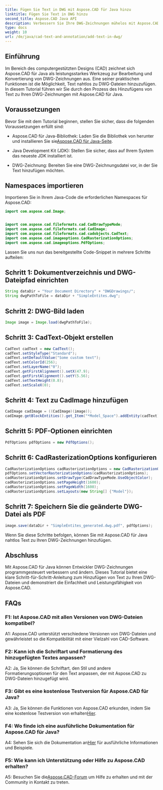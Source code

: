 ```yaml
---
title: Fügen Sie Text in DWG mit Aspose.CAD für Java hinzu
linktitle: Fügen Sie Text in DWG hinzu
second_title: Aspose.CAD Java API
description: Verbessern Sie Ihre DWG-Zeichnungen mühelos mit Aspose.CAD für Java. Fügen Sie mit unserer Schritt-für-Schritt-Anleitung nahtlos Text hinzu.
type: docs
weight: 10
url: /de/java/cad-text-and-annotation/add-text-in-dwg/
---
```

## Einführung

Im Bereich des computergestützten Designs (CAD) zeichnet sich Aspose.CAD für Java als leistungsstarkes Werkzeug zur Bearbeitung und Konvertierung von DWG-Zeichnungen aus. Eine seiner praktischen Funktionen ist die Möglichkeit, Text nahtlos zu DWG-Dateien hinzuzufügen. In diesem Tutorial führen wir Sie durch den Prozess des Hinzufügens von Text zu Ihren DWG-Zeichnungen mit Aspose.CAD für Java.

## Voraussetzungen

Bevor Sie mit dem Tutorial beginnen, stellen Sie sicher, dass die folgenden Voraussetzungen erfüllt sind:

-  Aspose.CAD für Java-Bibliothek: Laden Sie die Bibliothek von herunter und installieren Sie sie[Aspose.CAD für Java-Seite](https://releases.aspose.com/cad/java/).

- Java Development Kit (JDK): Stellen Sie sicher, dass auf Ihrem System das neueste JDK installiert ist.

- DWG-Zeichnung: Bereiten Sie eine DWG-Zeichnungsdatei vor, in der Sie Text hinzufügen möchten.

## Namespaces importieren

Importieren Sie in Ihrem Java-Code die erforderlichen Namespaces für Aspose.CAD:

```java
import com.aspose.cad.Image;


import com.aspose.cad.fileformats.cad.CadDrawTypeMode;
import com.aspose.cad.fileformats.cad.CadImage;
import com.aspose.cad.fileformats.cad.cadobjects.CadText;
import com.aspose.cad.imageoptions.CadRasterizationOptions;
import com.aspose.cad.imageoptions.PdfOptions;
```

Lassen Sie uns nun das bereitgestellte Code-Snippet in mehrere Schritte aufteilen:

## Schritt 1: Dokumentverzeichnis und DWG-Dateipfad einrichten

```java
String dataDir = "Your Document Directory" + "DWGDrawings/";
String dwgPathToFile = dataDir + "SimpleEntites.dwg";
```

## Schritt 2: DWG-Bild laden

```java
Image image = Image.load(dwgPathToFile);
```

## Schritt 3: CadText-Objekt erstellen

```java
CadText cadText = new CadText();
cadText.setStyleType("Standard");
cadText.setDefaultValue("Some custom text");
cadText.setColorId(256);
cadText.setLayerName("0");
cadText.getFirstAlignment().setX(47.9);
cadText.getFirstAlignment().setY(5.56);
cadText.setTextHeight(0.8);
cadText.setScaleX(0);
```

## Schritt 4: Text zu CadImage hinzufügen

```java
CadImage cadImage = ((CadImage)(image));
cadImage.getBlockEntities().get_Item("*Model_Space").addEntity(cadText);
```

## Schritt 5: PDF-Optionen einrichten

```java
PdfOptions pdfOptions = new PdfOptions();
```

## Schritt 6: CadRasterizationOptions konfigurieren

```java
CadRasterizationOptions cadRasterizationOptions = new CadRasterizationOptions();
pdfOptions.setVectorRasterizationOptions(cadRasterizationOptions);
cadRasterizationOptions.setDrawType(CadDrawTypeMode.UseObjectColor);
cadRasterizationOptions.setPageHeight(1600);
cadRasterizationOptions.setPageWidth(1600);
cadRasterizationOptions.setLayouts(new String[] {"Model"});
```

## Schritt 7: Speichern Sie die geänderte DWG-Datei als PDF

```java
image.save(dataDir + "SimpleEntites_generated.dwg.pdf", pdfOptions);
```

Wenn Sie diese Schritte befolgen, können Sie mit Aspose.CAD für Java nahtlos Text zu Ihren DWG-Zeichnungen hinzufügen.

## Abschluss

Mit Aspose.CAD für Java können Entwickler DWG-Zeichnungen programmgesteuert verbessern und ändern. Dieses Tutorial bietet eine klare Schritt-für-Schritt-Anleitung zum Hinzufügen von Text zu Ihren DWG-Dateien und demonstriert die Einfachheit und Leistungsfähigkeit von Aspose.CAD.

## FAQs

### F1: Ist Aspose.CAD mit allen Versionen von DWG-Dateien kompatibel?

A1: Aspose.CAD unterstützt verschiedene Versionen von DWG-Dateien und gewährleistet so die Kompatibilität mit einer Vielzahl von CAD-Software.

### F2: Kann ich die Schriftart und Formatierung des hinzugefügten Textes anpassen?

A2: Ja, Sie können die Schriftart, den Stil und andere Formatierungsoptionen für den Text anpassen, der mit Aspose.CAD zu DWG-Dateien hinzugefügt wird.

### F3: Gibt es eine kostenlose Testversion für Aspose.CAD für Java?

 A3: Ja, Sie können die Funktionen von Aspose.CAD erkunden, indem Sie eine kostenlose Testversion von erhalten[Hier](https://releases.aspose.com/).

### F4: Wo finde ich eine ausführliche Dokumentation für Aspose.CAD für Java?

 A4: Sehen Sie sich die Dokumentation an[Hier](https://reference.aspose.com/cad/java/) für ausführliche Informationen und Beispiele.

### F5: Wie kann ich Unterstützung oder Hilfe zu Aspose.CAD erhalten?

A5: Besuchen Sie die[Aspose.CAD-Forum](https://forum.aspose.com/c/cad/19) um Hilfe zu erhalten und mit der Community in Kontakt zu treten.